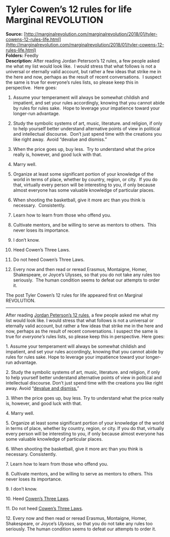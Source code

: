 # Tyler Cowen’s 12 rules for life Marginal REVOLUTION

**Source:** [http://marginalrevolution.com/marginalrevolution/2018/01/tyler-cowens-12-rules-life.html](http://marginalrevolution.com/marginalrevolution/2018/01/tyler-cowens-12-rules-life.html)  
**Folders:** Feedly  
**Description:** After reading Jordan Peterson’s 12 rules, a few people asked me what my list would look like.  I would stress that what follows is not a universal or eternally valid account, but rather a few ideas that strike me in the here and now, perhaps as the result of recent conversations.  I suspect the same is true for everyone’s rules lists, so please keep this in perspective.  Here goes:

1. Assume your temperament will always be somewhat childish and impatient, and set your rules accordingly, knowing that you cannot abide by rules for rules sake.  Hope to leverage your impatience toward your longer-run advantage.

2. Study the symbolic systems of art, music, literature. and religion, if only to help yourself better understand alternative points of view in political and intellectual discourse.  Don’t just spend time with the creations you like right away.  Avoid “devalue and dismiss.”

3. When the price goes up, buy less.  Try to understand what the price really is, however, and good luck with that.

4. Marry well.

5. Organize at least some significant portion of your knowledge of the world in terms of place, whether by country, region, or city.  If you do that, virtually every person will be interesting to you, if only because almost everyone has some valuable knowledge of particular places.

6. When shooting the basketball, give it more arc than you think is necessary.  Consistently.

7. Learn how to learn from those who offend you.

8. Cultivate mentors, and be willing to serve as mentors to others.  This never loses its importance.

9. I don’t know.

10. Heed Cowen’s Three Laws.

11. Do not heed Cowen’s Three Laws.

12. Every now and then read or reread Erasmus, Montaigne, Homer, Shakespeare, or Joyce’s Ulysses, so that you do not take any rules too seriously.  The human condition seems to defeat our attempts to order it.

The post Tyler Cowen’s 12 rules for life appeared first on Marginal REVOLUTION.


---

<div>
    <p>After reading <a href="https://marginalrevolution.com/marginalrevolution/2018/01/jordan-petersons-12-rules-life.html">Jordan Peterson’s 12 rules</a>, a few people asked me what my list would look like.  I would stress that what follows is not a universal or eternally valid account, but rather a few ideas that strike me in the here and now, perhaps as the result of recent conversations.  I suspect the same is true for <em>everyone’s</em> rules lists, so please keep this in perspective.  Here goes:</p>
<p>1. Assume your temperament will always be somewhat childish and impatient, and set your rules accordingly, knowing that you cannot abide by rules for rules sake.  Hope to leverage your impatience toward your longer-run advantage.</p>
<p>2. Study the symbolic systems of art, music, literature. and religion, if only to help yourself better understand alternative points of view in political and intellectual discourse.  Don’t just spend time with the creations you like right away.  Avoid “<a href="https://marginalrevolution.com/marginalrevolution/2014/01/the-devalue-and-dismiss-fallacy-methodological-pluralism-and-dsge-models.html">devalue and dismiss.</a>”</p>
<p>3. When the price goes up, buy less.  Try to understand what the price really is, however, and good luck with that.</p>
<p>4. Marry well.</p>
<p>5. Organize at least some significant portion of your knowledge of the world in terms of place, whether by country, region, or city.  If you do that, virtually every person will be interesting to you, if only because almost everyone has some valuable knowledge of particular places.</p>
<p>6. When shooting the basketball, give it more arc than you think is necessary.  Consistently.</p>
<p>7. Learn how to learn from those who offend you.</p>
<p>8. Cultivate mentors, and be willing to serve as mentors to others.  This never loses its importance.</p>
<p>9. I don’t know.</p>
<p>10. Heed <a href="https://marginalrevolution.com/marginalrevolution/2015/04/tyler-cowens-three-laws.html">Cowen’s Three Laws</a>.</p>
<p>11. Do not heed <a href="https://marginalrevolution.com/marginalrevolution/2015/04/tyler-cowens-three-laws.html">Cowen’s Three Laws</a>.</p>
<p>12. Every now and then read or reread Erasmus, Montaigne, Homer, Shakespeare, or Joyce’s <em>Ulysses</em>, so that you do not take any rules too seriously.  The human condition seems to defeat our attempts to order it.</p>

  </div>
  